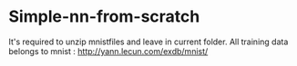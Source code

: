# Simple-nn-from-scratch
It's required to unzip mnistfiles and leave in current folder.
All training data belongs to mnist : http://yann.lecun.com/exdb/mnist/
